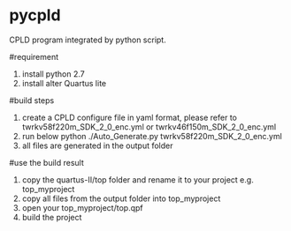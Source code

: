 # pycpld
CPLD program integrated by python script.

#requirement
1. install python 2.7
2. install alter Quartus lite



#build steps
1. create a CPLD configure file in yaml format, please refer to twrkv58f220m_SDK_2_0_enc.yml or twrkv46f150m_SDK_2_0_enc.yml
2. run below
python ./Auto_Generate.py twrkv58f220m_SDK_2_0_enc.yml
3. all files are generated in the output folder

#use the build result
1. copy the quartus-II/top folder and rename it to your project e.g. top_myproject
2. copy all files from the output folder into top_myproject
3. open your top_myproject/top.qpf
4. build the project

